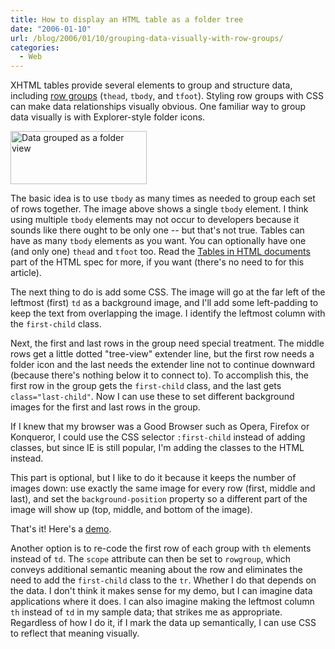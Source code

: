 ```yaml
---
title: How to display an HTML table as a folder tree
date: "2006-01-10"
url: /blog/2006/01/10/grouping-data-visually-with-row-groups/
categories:
  - Web
---
```

XHTML tables provide several elements to group and structure data, including [row groups][1] (`thead`, `tbody`, and `tfoot`). Styling row groups with CSS can make data relationships visually obvious. One familiar way to group data visually is with Explorer-style folder icons.

<img src="/media/2006/01/folder-view-slug.png" alt="Data grouped as a folder view" height="85" width="218" />

The basic idea is to use `tbody` as many times as needed to group each set of rows together. The image above shows a single `tbody` element. I think using multiple `tbody` elements may not occur to developers because it sounds like there ought to be only one -- but that's not true. Tables can have as many `tbody` elements as you want. You can optionally have one (and only one) `thead` and `tfoot` too. Read the [Tables in HTML documents][2] part of the HTML spec for more, if you want (there's no need to for this article).

The next thing to do is add some CSS. The image will go at the far left of the leftmost (first) `td` as a background image, and I'll add some left-padding to keep the text from overlapping the image. I identify the leftmost column with the `first-child` class.

Next, the first and last rows in the group need special treatment. The middle rows get a little dotted "tree-view" extender line, but the first row needs a folder icon and the last needs the extender line not to continue downward (because there's nothing below it to connect to). To accomplish this, the first row in the group gets the `first-child` class, and the last gets `class="last-child"`. Now I can use these to set different background images for the first and last rows in the group.

If I knew that my browser was a Good Browser such as Opera, Firefox or Konqueror, I could use the CSS selector `:first-child` instead of adding classes, but since IE is still popular, I'm adding the classes to the HTML instead.

This part is optional, but I like to do it because it keeps the number of images down: use exactly the same image for every row (first, middle and last), and set the `background-position` property so a different part of the image will show up (top, middle, and bottom of the image).

That's it! Here's a [demo][3].

Another option is to re-code the first row of each group with `th` elements instead of `td`. The `scope` attribute can then be set to `rowgroup`, which conveys additional semantic meaning about the row and eliminates the need to add the `first-child` class to the `tr`. Whether I do that depends on the data. I don't think it makes sense for my demo, but I can imagine data applications where it does. I can also imagine making the leftmost column `th` instead of `td` in my sample data; that strikes me as appropriate. Regardless of how I do it, if I mark the data up semantically, I can use CSS to reflect that meaning visually.

 [1]: http://www.w3.org/TR/REC-html40/struct/tables.html#rowgroups
 [2]: http://www.w3.org/TR/REC-html40/struct/tables.html
 [3]: http://www.xaprb.com/media/2006/01/row-groups-folder-demo.html
